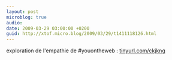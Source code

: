 ```yaml
---
layout: post
microblog: true
audio: 
date: 2009-03-29 03:00:00 +0200
guid: http://xtof.micro.blog/2009/03/29/t1411118126.html
---
```

exploration de l'empathie de #youontheweb : [tinyurl.com/ckjkng](http://tinyurl.com/ckjkng)
